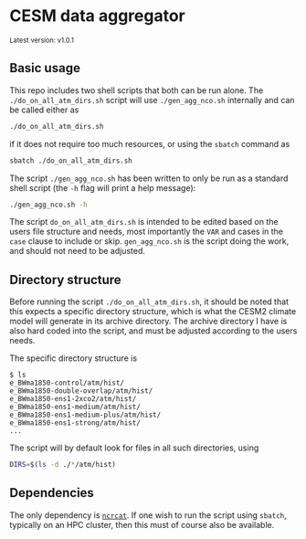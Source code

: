 # CESM data aggregator

<sup>Latest version: v1.0.1</sup> <!-- x-release-please-version -->

## Basic usage

This repo includes two shell scripts that both can be run alone. The
`./do_on_all_atm_dirs.sh` script will use `./gen_agg_nco.sh` internally and can be
called either as

```bash
./do_on_all_atm_dirs.sh
```

if it does not require too much resources, or using the `sbatch` command as

```bash
sbatch ./do_on_all_atm_dirs.sh
```

The script `./gen_agg_nco.sh` has been written to only be run as a standard shell script
(the `-h` flag will print a help message):

```bash
./gen_agg_nco.sh -h
```

The script `do_on_all_atm_dirs.sh` is intended to be edited based on the users file
structure and needs, most importantly the `VAR` and cases in the `case` clause to
include or skip. `gen_agg_nco.sh` is the script doing the work, and should not need to
be adjusted.

## Directory structure

Before running the script `./do_on_all_atm_dirs.sh`, it should be noted that this
expects a specific directory structure, which is what the CESM2 climate model will
generate in its archive directory. The archive directory I have is also hard coded into
the script, and must be adjusted according to the users needs.

The specific directory structure is

```console
$ ls
e_BWma1850-control/atm/hist/
e_BWma1850-double-overlap/atm/hist/
e_BWma1850-ens1-2xco2/atm/hist/
e_BWma1850-ens1-medium/atm/hist/
e_BWma1850-ens1-medium-plus/atm/hist/
e_BWma1850-ens1-strong/atm/hist/
...
```

The script will by default look for files in all such directories, using

```bash
DIRS=$(ls -d ./*/atm/hist)
```

## Dependencies

The only dependency is [`ncrcat`](https://nco.sourceforge.net/nco.html#ncrcat). If one
wish to run the script using `sbatch`, typically on an HPC cluster, then this must of
course also be available.

